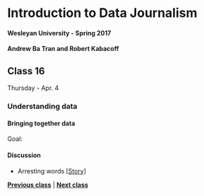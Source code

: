 # Introduction to Data Journalism
  
#### Wesleyan University - Spring 2017
  
**Andrew Ba Tran and Robert Kabacoff**
  
## Class 16
Thursday - Apr. 4
                             
### Understanding data
                             
#### Bringing together data
                             
Goal: 
                             
#### Discussion

    
* Arresting words [[Story](http://apps.bostonglobe.com/graphics/2016/04/arresting-words/)]
                                 
                   
**[Previous class](class15.md)** | **[Next class](class17.md)**

